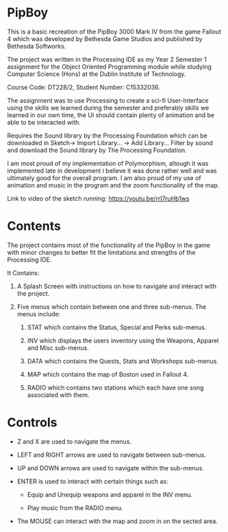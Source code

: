 # PipBoy
This is a basic recreation of the PipBoy 3000 Mark IV from the game Fallout 4 which was developed 
by Bethesda Game Studios and published by Bethesda Softworks.

The project was written in the Processing IDE as my Year 2 Semester 1 assignment for the Object 
Oriented Programming module while studying Computer Science (Hons) at the Dublin Institute of 
Technology.

Course Code: DT228/2, Student Number: C15332036.

The assignment was to use Processing to create a sci-fi User-Interface using the skills we 
learned during the semester and preferably skills we learned in our own time, the UI should 
contain plenty of animation and be able to be interacted with.

Requires the Sound library by the Processing Foundation which can be downloaded in Sketch-> 
Import Library... -> Add Library... Filter by sound and download the Sound library by The 
Processing Foundation.

I am most proud of my implementation of Polymorphism, altough it was implemented late in 
development i believe it was done rather well and was ultimately good for the overall 
program. I am also proud of my use of animation and music in the program and the zoom 
functionality of the map.

Link to video of the sketch running: https://youtu.be/rrI7ruHb1ws

# Contents
The project contains most of the functionality of the PipBoy in the game with minor changes to 
better fit the limitations and strengths of the Processing IDE.

It Contains:

1. A Splash Screen with instructions on how to navigate and interact with the project.

2. Five menus which contain between one and three sub-menus. The menus include:

	1. STAT which contains the Status, Special and Perks sub-menus.

	2. INV which displays the users inventory using the Weapons, Apparel and Misc sub-menus.

	3. DATA which contains the Quests, Stats and Workshops sub-menus.

	4. MAP which contains the map of Boston used in Fallout 4.

	5. RADIO which contains two stations which each have one song associated with them.

# Controls
* Z and X are used to navigate the menus.

* LEFT and RIGHT arrows are used to navigate between sub-menus.

* UP and DOWN arrows are used to navigate within the sub-menus.

* ENTER is used to interact with certain things such as:

	* Equip and Unequip weapons and apparel in the INV menu.

	* Play music from the RADIO menu.

* The MOUSE can interact with the map and zoom in on the sected area.